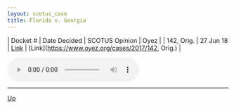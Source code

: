 ```yaml
---
layout: scotus_case
title: Florida v. Georgia
---
```


| Docket # | Date Decided | SCOTUS Opinion | Oyez |
| 142, Orig. | 27 Jun 18 | [Link](https://www.supremecourt.gov/opinions/preliminaryprint/585US2PP_final.pdf#page=308) | [Link](https://www.oyez.org/cases/2017/142, Orig.) |

<audio controls>
   <source src='./resources/142, Orig..mp3' type='audio/mpeg'>
</audio>

<object data='./resources/142, Orig..pdf' type='application/pdf'></object>

---

[Up](./README.md)